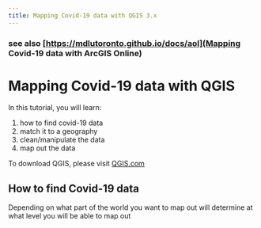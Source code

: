 ```yaml
---
title: Mapping Covid-19 data with QGIS 3.x
---
```

### see also [https://mdlutoronto.github.io/docs/aol](Mapping Covid-19 data with ArcGIS Online)

# Mapping Covid-19 data with QGIS

In this tutorial, you will learn:
1. how to find covid-19 data
1. match it to a geography
1. clean/manipulate the data
1. map out the data

To download QGIS, please visit [QGIS.com](http://qgis.com)

## How to find Covid-19 data

Depending on what part of the world you want to map out will determine at what level you will be able to map out

